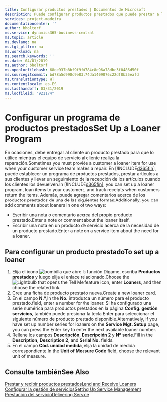 ```yaml
---
title: Configurar productos prestados | Documentos de Microsoft
description: Puede configurar productos prestados que puede prestar a los clientes para reemplazar productos de servicio mientras están en servicio.
services: project-madeira
documentationcenter: ''
author: bholtorf
ms.service: dynamics365-business-central
ms.topic: article
ms.devlang: na
ms.tgt_pltfrm: na
ms.workload: na
ms.search.keywords: ''
ms.date: 04/01/2019
ms.author: bholtorf
ms.openlocfilehash: 68ee937b8bf9f9f0784c8e96a78dbc3f0486d50f
ms.sourcegitcommit: bd78a5d990c9e83174da1409076c22df8b35eafd
ms.translationtype: HT
ms.contentlocale: es-ES
ms.lasthandoff: 03/31/2019
ms.locfileid: "921174"
---
```

# <a name="set-up-a-loaner-program"></a><span data-ttu-id="58005-103">Configurar un programa de productos prestados</span><span class="sxs-lookup"><span data-stu-id="58005-103">Set Up a Loaner Program</span></span>
<span data-ttu-id="58005-104">En ocasiones, debe entregar al cliente un producto prestado para que lo utilice mientras el equipo de servicio al cliente realiza la reparación.</span><span class="sxs-lookup"><span data-stu-id="58005-104">Sometimes you must provide a customer a loaner item for use when your customer service team makes a repair.</span></span> <span data-ttu-id="58005-105">En [!INCLUDE[d365fin](includes/d365fin_md.md)], puede establecer un programa de productos prestados, prestar artículos a sus clientes y llevar un seguimiento de la recepción de los artículos cuando los clientes los devuelven.</span><span class="sxs-lookup"><span data-stu-id="58005-105">In [!INCLUDE[d365fin](includes/d365fin_md.md)], you can set up a loaner program, loan items to your customers, and track receipts when customers return the items.</span></span> <span data-ttu-id="58005-106">Además, puede agregar comentarios acerca de los productos prestados de una de las siguientes formas:</span><span class="sxs-lookup"><span data-stu-id="58005-106">Additionally, you can add comments about loaners in one of two ways:</span></span>  
  
* <span data-ttu-id="58005-107">Escribir una nota o comentario acerca del propio producto prestado.</span><span class="sxs-lookup"><span data-stu-id="58005-107">Enter a note or comment about the loaner itself.</span></span>  
* <span data-ttu-id="58005-108">Escribir una nota en un producto de servicio acerca de la necesidad de un producto prestado.</span><span class="sxs-lookup"><span data-stu-id="58005-108">Enter a note on a service item about the need for a loaner.</span></span>  

## <a name="to-set-up-a-loaner"></a><span data-ttu-id="58005-109">Para configurar un producto prestado</span><span class="sxs-lookup"><span data-stu-id="58005-109">To set up a loaner</span></span>  
1. <span data-ttu-id="58005-110">Elija el icono ![bombilla que abre la función Dígame](media/ui-search/search_small.png "Dígame que desea hacer"), escriba **Productos prestados** y luego elija el enlace relacionado.</span><span class="sxs-lookup"><span data-stu-id="58005-110">Choose the ![Lightbulb that opens the Tell Me feature](media/ui-search/search_small.png "Tell me what you want to do") icon, enter **Loaners**, and then choose the related link.</span></span>  
2. <span data-ttu-id="58005-111">Cree una ficha de producto prestado nueva.</span><span class="sxs-lookup"><span data-stu-id="58005-111">Create a new loaner card.</span></span> 
3. <span data-ttu-id="58005-112">En el campo **N.º**,</span><span class="sxs-lookup"><span data-stu-id="58005-112">In the **No.**</span></span> <span data-ttu-id="58005-113">introduzca un número para el producto prestado.</span><span class="sxs-lookup"><span data-stu-id="58005-113">field, enter a number for the loaner.</span></span> <span data-ttu-id="58005-114">Si ha configurado una serie numérica para productos prestados en la página **Config. gestión servicios**, también puede presionar la tecla Enter para seleccionar el siguiente número de producto prestado disponible.</span><span class="sxs-lookup"><span data-stu-id="58005-114">Alternatively, if you have set up number series for loaners on the **Service Mgt. Setup** page, you can press the Enter key to enter the next available loaner number.</span></span>  
4. <span data-ttu-id="58005-115">Rellene los campos **Descripción**, **Descripción 2** y **Nº serie**.</span><span class="sxs-lookup"><span data-stu-id="58005-115">Fill in the **Description**, **Description 2**, and **Serial No.** fields.</span></span>  
5. <span data-ttu-id="58005-116">En el campo **Cód. unidad medida**, elija la unidad de medida correspondiente.</span><span class="sxs-lookup"><span data-stu-id="58005-116">In the **Unit of Measure Code** field, choose the relevant unit of measure.</span></span>  
  
## <a name="see-also"></a><span data-ttu-id="58005-117">Consulte también</span><span class="sxs-lookup"><span data-stu-id="58005-117">See Also</span></span>
[<span data-ttu-id="58005-118">Prestar y recibir productos prestados</span><span class="sxs-lookup"><span data-stu-id="58005-118">Lend and Receive Loaners</span></span>](service-how-to-lend-receive-loaners.md)  
[<span data-ttu-id="58005-119">Configurar la gestión de servicios</span><span class="sxs-lookup"><span data-stu-id="58005-119">Setting Up Service Management</span></span>](service-setup-service.md)  
[<span data-ttu-id="58005-120">Prestación del servicio</span><span class="sxs-lookup"><span data-stu-id="58005-120">Delivering Service</span></span>](service-deliver-service.md)  

